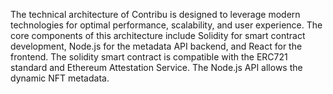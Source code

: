 The technical architecture of Contribu is designed to leverage modern technologies for optimal performance, scalability, and user experience. The core components of this architecture include Solidity for smart contract development, Node.js for the metadata API backend, and React for the frontend. The solidity smart contract is compatible with the ERC721 standard and Ethereum Attestation Service. The Node.js API allows the dynamic NFT metadata.
